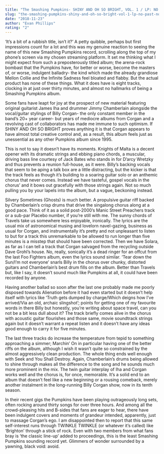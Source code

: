 ```yaml
---
title: "The Smashing Pumpkins- SHINY AND OH SO BRIGHT, VOL. 1 / LP: NO PAST. NO FUTURE. NO SUN."
slug: "the-smashing-pumpkins-shiny-and-oh-so-bright-vol-1-lp-no-past-no-future-no-sun"
date: "2018-11-23"
author: "Evan Phillips"
rating: "2"
---
```


‘It’s a bit of a rubbish title, isn’t it?’ A petty quibble, perhaps but first impressions count for a lot and this was my genuine reaction to seeing the name of this new Smashing Pumpkins record, scrolling along the top of my phone’s screen via my chosen streaming platform. It set me thinking what I might expect from such a preposterously titled album; the arena-rock bombast that the Pumpkins have, for better or worse, become the masters of, or worse, indulgent balladry- the kind which made the already grandiose Mellon Collie and the Infinite Sadness feel bloated and flabby. But the actual product has none of these things. What it does have is eight tracks, clocking in at just over thirty minutes, and almost no hallmarks of being a Smashing Pumpkins album.

Some fans have leapt for joy at the prospect of new material featuring original guitarist James Iha and drummer Jimmy Chamberlain alongside the vocal/guitar stylings of Billy Corgan- the only constant member in the band’s 20+ year career- but years of mediocre albums from Corgan and a revolving cast of collaborators has made me immune to such optimism. If SHINY AND OH SO BRIGHT proves anything it is that Corgan appears to have almost total creative control and, as a result, this album feels just as unessential as any other Pumpkins album since 1995.

This is not to say it doesn’t have its moments. Knights of Malta is a decent opener with its dramatic strings and ebbing piano chords, a muscular, driving bass line courtesy of Jack Bates who stands in for D’arcy Wretzky and thus prevents a reunion full-house, as it were. Billy’s backing vocals that seem to be aping a talk box are a little distracting, but the kicker is that the track feels as though it’s building to a soaring guitar solo or an anthemic chorus that never comes. Instead we have tasteful, gospel vocals in the chorus’ and it bows out gracefully with those strings again. Not so much pulling you by your lapels into the album, but a vague, beckoning instead.

Silvery Sometimes (Ghosts) is much better. A propulsive guitar riff backed by Chamberlain’s crisp drums that drive the singalong chorus along at a good pace. Think of it as a solid post-2000’s Manic Street Preachers track or a sub-par Placebo number, if you’re still with me. The sunny chords of Travels take us somewhere less enjoyable, ironically. The lyrics are the usual mix of astronomical musing and lovelorn navel-gazing, business as usual for Corgan, and instrumentally it’s pretty and not unpleasant to listen to but for a track this unremarkable to be allowed to run longer than five minutes is a misstep that should have been corrected. Then we have Solara, as far as I can tell a track that Corgan salvaged from the recycling outside Dave Grohl’s house. No, really, sonically it’s a dead ringer for an offcut from the last Foo Fighters album, even the lyrics sound similar. ‘Tear down the Sun/I’m not everyone’ snarls Billy in the chorus over chunky, distorted guitars and Chamberlain’s best drum fills on the album. Better than Travels but, like I say, it doesn’t sound much like Pumpkins at all, it could have been recorded by anyone.

Having another ballad so soon after the last one probably made me poorly disposed towards Alienation before it had even started but it doesn’t help itself with lyrics like ‘Truth gets dumped by charge/Which deigns how I’ve arrived/Via an old, archaic slingshot’; points for getting one of my favourite words in there Billy but honestly, you’re writing about space travel, can you not be a bit less dull about it? The track briefly comes alive in the chorus with acoustic guitar flourishes and those same, movie soundtrack strings again but it doesn’t warrant a repeat listen and it doesn’t have any ideas good enough to carry it for five minutes.

The last three tracks do increase the temperature from tepid to something approaching a simmer; Marchin’ On in particular having one of the better riffs on the album, although I wish it wasn’t quite so constrained by the almost aggressively clean production. The whole thing ends well enough with Seek and You Shall Destroy. Again, Chamberlain’s drums being allowed to shine through makes all the difference to the song and he sounds much more prominent in the mix. The twin guitar interplay of Iha and Corgan works well and the chorus is, for once, memorable. It’s a solid end to an album that doesn’t feel like a new beginning or a rousing comeback, merely another instalment in the long-running Billy Corgan show, now in its tenth season.

In their recent gigs the Pumpkins have been playing outrageously long sets, often rocking around thirty songs for over three hours. And among all the crowd-pleasing hits and B-sides that fans are eager to hear, there have been indulgent covers and moments of grandeur intended, apparently, just to massage Corgan’s ego. I am disappointed then to report that this same self-interest runs through TWINKLE TWINKLE (or whatever it’s called) like ‘Brighton’ through a stick of rock. Even with two members from what fans bray is ‘the classic line-up’ added to proceedings, this is the least Smashing Pumpkins sounding record yet. Glimmers of wonder surrounded by a yawning, black void: avoid.
